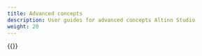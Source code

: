 ```yaml
---
title: Advanced concepts
description: User guides for advanced concepts Altinn Studio
weight: 20
---
```


{{<children />}}